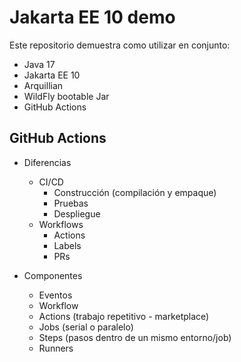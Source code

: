 # Jakarta EE 10 demo

Este repositorio demuestra como utilizar en conjunto:

* Java 17
* Jakarta EE 10
* Arquillian
* WildFly bootable Jar
* GitHub Actions

## GitHub Actions

* Diferencias
  * CI/CD
    * Construcción (compilación y empaque)
    * Pruebas
    * Despliegue
  * Workflows
    * Actions
    * Labels
    * PRs

* Componentes
  * Eventos
  * Workflow
  * Actions (trabajo repetitivo - marketplace)
  * Jobs (serial o paralelo)
  * Steps (pasos dentro de un mismo entorno/job)
  * Runners


